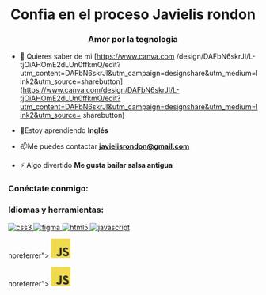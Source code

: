 <h1 align="center">Confia en el proceso Javielis rondon</h1>
<h3 align="center">Amor por la tegnologia</h3>

- 🔭 Quieres saber de mi [https://www.canva.com /design/DAFbN6skrJI/L-tjOiAHOmE2dLUn0ffkmQ/edit?utm_content=DAFbN6skrJI&utm_campaign=designshare&utm_medium=link2&utm_source=sharebutton](https://www.canva.com/design/DAFbN6skrJI/L-tjOiAHOmE2dLUn0ffkmQ/edit?utm_content=DAFbN6skrJI&utm_campaign=designshare&utm_medium=link2&utm_source= sharebutton)

- 🌱Estoy aprendiendo **Inglés**

- 📫Me puedes contactar **javielisrondon@gmail.com**

- ⚡ Algo divertido **Me gusta bailar salsa antigua**

<h3 align="left">Conéctate conmigo: </h3>
<p align="izquierda">
</p>

<h3 align="left">Idiomas y herramientas:</h3>
<p align="left"> <a href="https://www.w3schools.com/css/" target="_blank" rel="noreferrer"> <img src="https://raw.githubusercontent. com/devicons/devicon/master/icons/css3/css3-original-wordmark.svg" alt="css3" width="40" height="40"/> </a> <a href="https:// www.figma.com/" target="_blank" rel="noreferrer"> <img src="https://www.vectorlogo.zone/logos/figma/figma-icon.svg" alt="figma" width= "40" height="40"/> </a> <a href="https://www.w3.org/html/" target="_blank" rel="noreferrer"> <img src="https: //raw.githubusercontent.com/devicons/devicon/master/icons/html5/html5-original-wordmark.svg" alt="html5" width="40" height="40"/> </a> <a href="https:// developer.mozilla.org/en-US/docs/Web/JavaScript" target="_blank" rel="noreferrer"> <img src="https://raw.githubusercontent.com/devicons/devicon/master/icons/ javascript/javascript-original.svg" alt="javascript" ancho="40" altura="40"/> </a> </p>noreferrer"> <img src="https://raw.githubusercontent.com/devicons/devicon/master/icons/javascript/javascript-original.svg" alt="javascript" width="40" height="40"/ > </a> </p>noreferrer"> <img src="https://raw.githubusercontent.com/devicons/devicon/master/icons/javascript/javascript-original.svg" alt="javascript" width="40" height="40"/ > </a> </p>
